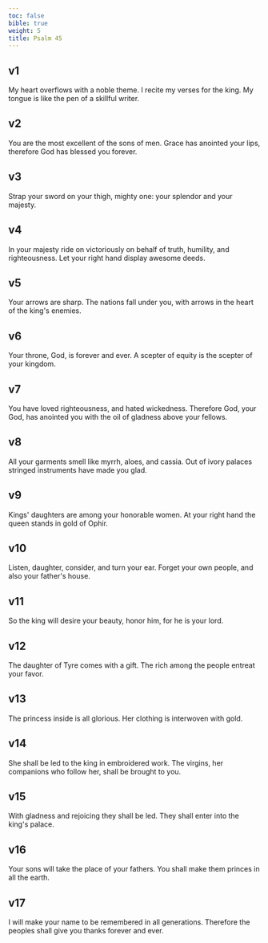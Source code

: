 ```yaml
---
toc: false
bible: true
weight: 5
title: Psalm 45
---
```




## v1 
My heart overflows with a noble theme. I recite my verses for the king. My tongue is like the pen of a skillful writer. 

## v2 
You are the most excellent of the sons of men. Grace has anointed your lips, therefore God has blessed you forever. 

## v3 
Strap your sword on your thigh, mighty one: your splendor and your majesty. 

## v4 
In your majesty ride on victoriously on behalf of truth, humility, and righteousness. Let your right hand display awesome deeds. 

## v5 
Your arrows are sharp. The nations fall under you, with arrows in the heart of the king's enemies. 

## v6 
Your throne, God, is forever and ever. A scepter of equity is the scepter of your kingdom. 

## v7 
You have loved righteousness, and hated wickedness. Therefore God, your God, has anointed you with the oil of gladness above your fellows. 

## v8 
All your garments smell like myrrh, aloes, and cassia. Out of ivory palaces stringed instruments have made you glad. 

## v9 
Kings' daughters are among your honorable women. At your right hand the queen stands in gold of Ophir. 

## v10 
Listen, daughter, consider, and turn your ear. Forget your own people, and also your father's house. 

## v11 
So the king will desire your beauty, honor him, for he is your lord. 

## v12 
The daughter of Tyre comes with a gift. The rich among the people entreat your favor. 

## v13 
The princess inside is all glorious. Her clothing is interwoven with gold. 

## v14 
She shall be led to the king in embroidered work. The virgins, her companions who follow her, shall be brought to you. 

## v15 
With gladness and rejoicing they shall be led. They shall enter into the king's palace. 

## v16 
Your sons will take the place of your fathers. You shall make them princes in all the earth. 

## v17 
I will make your name to be remembered in all generations. Therefore the peoples shall give you thanks forever and ever.
